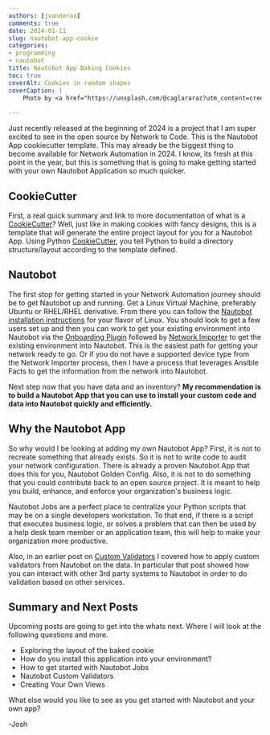 ```yaml
---
authors: [jvanderaa]
comments: true
date: 2024-01-11
slug: nautobot-app-cookie
categories:
- programming
- nautobot
title: Nautobot App Baking Cookies
toc: true
coverAlt: Cookies in random shapes
coverCaption: |
    Photo by <a href="https://unsplash.com/@caglararaz?utm_content=creditCopyText&utm_medium=referral&utm_source=unsplash">Caglar Araz</a> on <a href="https://unsplash.com/photos/heart-and-star-cookie-CggwlFAw8Kw?utm_content=creditCopyText&utm_medium=referral&utm_source=unsplash">Unsplash</a>
  
---
```


Just recently released at the beginning of 2024 is a project that I am super excited to see in the open source by Network to Code. This is the Nautobot App cookiecutter template. This may already be the biggest thing to become available for Network Automation in 2024. I know, its fresh at this point in the year, but this is something that is going to make getting started with your own Nautobot Application so much quicker.

<!-- more -->

## CookieCutter

First, a real quick summary and link to more documentation of what is a [CookieCutter](https://github.com/nautobot/cookiecutter-nautobot-app)? Well, just like in making cookies with fancy designs, this is a template that will generate the entire project layout for you for a Nautobot App. Using Python [CookieCutter](https://cookiecutter.readthedocs.io/en/stable/), you tell Python to build a directory structure/layout according to the template defined. 

## Nautobot

The first stop for getting started in your Network Automation journey should be to get Nautobot up and running. Get a Linux Virtual Machine, preferably Ubuntu or RHEL/RHEL derivative. From there you can follow the [Nautobot installation instructions](https://docs.nautobot.com/projects/core/en/stable/user-guide/administration/installation/) for your flavor of Linux. You should look to get a few users set up and then you can work to get your existing environment into Nautobot via the [Onboarding Plugin](https://docs.nautobot.com/projects/device-onboarding/en/latest/) followed by [Network Importer](https://github.com/networktocode/network-importer) to get the existing environment into Nautobot. This is the easiest path for getting your network ready to go. Or if you do not have a supported device type from the Network Importer process, then I have a process that leverages Ansible Facts to get the information from the network into Nautobot.

Next step now that you have data and an inventory? **My recommendation is to build a Nautobot App that you can use to install your custom code and data into Nautobot quickly and efficiently.**

## Why the Nautobot App

So why would I be looking at adding my own Nautobot App? First, it is not to recreate something that already exists. So it is not to write code to audit your network configuration. There is already a proven Nautobot App that does this for you, Nautobot Golden Config. Also, it is not to do something that you could contribute back to an open source project. It is meant to help you build, enhance, and enforce your organization's business logic. 

Nautobot Jobs are a perfect place to centralize your Python scripts that may be on a single developers workstation. To that end, if there is a script that executes business logic, or solves a problem that can then be used by a help desk team member or an application team, this will help to make your organization more productive.

Also, in an earlier post on [Custom Validators](https://josh-v.com/nautobot-remote-validation/) I covered how to apply custom validators from Nautobot on the data. In particular that post showed how you can interact with other 3rd party systems to Nautobot in order to do validation based on other services.

## Summary and Next Posts

Upcoming posts are going to get into the whats next. Where I will look at the following questions and more.

* Exploring the layout of the baked cookie
* How do you install this application into your environment?
* How to get started with Nautobot Jobs
* Nautobot Custom Validators
* Creating Your Own Views

What else would you like to see as you get started with Nautobot and your own app?

-Josh
